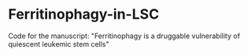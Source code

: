 # Ferritinophagy-in-LSC
Code for the manuscript: "Ferritinophagy is a druggable vulnerability of quiescent leukemic stem cells"
